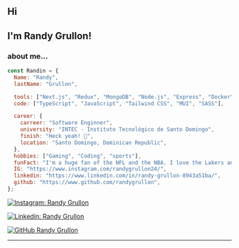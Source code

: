 <h2> Hi </h2>
<h2> I'm Randy Grullon!</h2>

### about me...

```javascript
const Randin = {
  Name: "Randy",
  lastName: "Grullon",

  tools: ["Next.js", "Redux", "MongoDB", "Node.js", "Express", "Docker", "AWS"],
  code: ["TypeScript", "JavaScript", "Tailwind CSS", "MUI", "SASS"],

  career: {
    carreer: "Software Enginner",
    university: "INTEC - Instituto Tecnológico de Santo Domingo",
    finish: "Heck yeah! 🚀",
    location: "Santo Domingo, Dominican Republic",
  },
  hobbies: ["Gaming", "Coding", "sports"],
  funFact: "I'm a huge fan of the NFL and the NBA. I love the Lakers and the Ravens. 🏈🏀",
  IG: "https://www.instagram.com/randygrullon24/",
  linkedin: "https://www.linkedin.com/in/randy-grullon-8943a51ba/",
  github: "https://www.github.com/randygrullon",
};
```

[![Instagram: Randy Grullon](https://img.shields.io/badge/-randygrullon24-%23E4405F?style=flat-square&logo=Instagram&logoColor=white&link=https://www.instagram.com/randygrullon24/)](https://www.instagram.com/randygrullon24/)

[![Linkedin: Randy Grullon](https://img.shields.io/badge/-Randy_Grullon-blue?style=flat-square&logo=Linkedin&logoColor=white&link=https://www.linkedin.com/in/randy-grullon-8943a51ba/)](https://www.linkedin.com/in/randy-grullon-8943a51ba/)

[![GitHub Randy Grullon](https://img.shields.io/github/followers/randygrullon?label=follow&style=social)](https://github.com/randygrullon)

---
